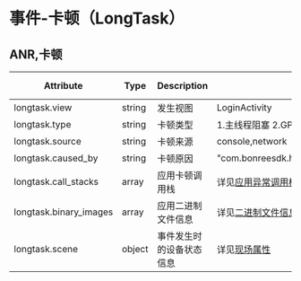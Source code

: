 
# 事件-卡顿（LongTask）

## ANR,卡顿

| Attribute | Type | Description | Examples | Requirement Level |
| -- | -- | -- | -- | -- |
| longtask.view | string | 发生视图 | LoginActivity | Required |
| longtask.type | string | 卡顿类型 |  1.主线程阻塞 2.GPU不足 | Recommended |
| longtask.source | string | 卡顿来源 | console,network | Required |
| longtask.caused_by | string | 卡顿原因 | "com.bonreesdk.hostdemo.business.lags.ComplexLogicActivity.resetArray(ComplexLogicActivity.java:28)" | Required |
| longtask.call_stacks | array | 应用卡顿调用栈 | 详见[应用异常调用栈（CallStack）](./event_exception.md#应用异常调用栈callstack)定义 | Required |
| longtask.binary_images | array | 应用二进制文件信息 | 详见[二进制文件信息（BinaryImage）](./event_exception.md#二进制文件信息binaryimage)定义 | Conditionally Required |
| longtask.scene | object | 事件发生时的设备状态信息 | 详见[现场属性](./common_scene.md) | Required |

